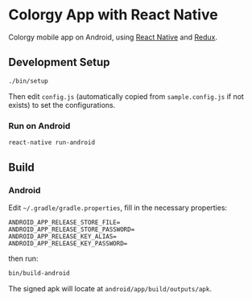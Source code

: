 # Colorgy App with React Native

Colorgy mobile app on Android, using [React Native](https://facebook.github.io/react-native/) and [Redux](https://github.com/rackt/redux).


## Development Setup

```bash
./bin/setup
```

Then edit `config.js` (automatically copied from `sample.config.js` if not exists) to set the configurations.

### Run on Android

```bash
react-native run-android
```


## Build

### Android

Edit `~/.gradle/gradle.properties`, fill in the necessary properties:

```
ANDROID_APP_RELEASE_STORE_FILE=
ANDROID_APP_RELEASE_STORE_PASSWORD=
ANDROID_APP_RELEASE_KEY_ALIAS=
ANDROID_APP_RELEASE_KEY_PASSWORD=
```

then run:

```bash
bin/build-android
```

The signed apk will locate at `android/app/build/outputs/apk`.
